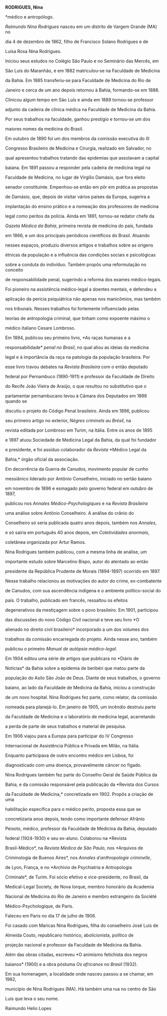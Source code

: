 **RODRIGUES, Nina**



\*médico e antropólogo.



*Raimundo Nina Rodrigues* nasceu em um distrito de Vargem Grande (MA) no

dia 4 de dezembro de 1862, filho de Francisco Solano Rodrigues e de

Luísa Rosa Nina Rodrigues.



Iniciou seus estudos no Colégio São Paulo e no Seminário das Mercês, em

São Luís do Maranhão, e em 1882 matriculou-se na Faculdade de Medicina

da Bahia. Em 1885 transferiu-se para Faculdade de Medicina do Rio de

Janeiro e cerca de um ano depois retornou à Bahia, formando-se em 1888.

Clinicou algum tempo em São Luís e ainda em 1889 tornou-se professor

adjunto da cadeira de clínica médica na Faculdade de Medicina da Bahia.

Por seus trabalhos na faculdade, ganhou prestígio e tornou-se um dos

maiores nomes da medicina do Brasil.



Em outubro de 1890 foi um dos membros da comissão executiva do III

Congresso Brasileiro de Medicina e Cirurgia, realizado em Salvador, no

qual apresentou trabalhos tratando das epidemias que assolavam a capital

baiana. Em 1891 passou a responder pela cadeira de medicina legal na

Faculdade de Medicina, no lugar de Virgílio Damásio, que fora eleito

senador constituinte. Empenhou-se então em pôr em prática as propostas

de Damásio, que, depois de visitar vários países da Europa, sugerira a

implantação do ensino prático e a nomeação dos professores de medicina

legal como peritos da polícia. Ainda em 1891, tornou-se redator chefe da

*Gazeta Médica da Bahia*, primeira revista de medicina do país, fundada

em 1866, e um dos principais periódicos científicos do Brasil. Atuando

nesses espaços, produziu diversos artigos e trabalhos sobre as origens

étnicas da população e a influência das condições sociais e psicológicas

sobre a conduta do indivíduo. Também propôs uma reformulação no conceito

de responsabilidade penal, sugerindo a reforma dos exames médico-legais.

Foi pioneiro na assistência médico-legal a doentes mentais, e defendeu a

aplicação da perícia psiquiátrica não apenas nos manicômios, mas também

nos tribunais. Nesses trabalhos foi fortemente influenciado pelas

teorias de antropologia criminal, que tinham como expoente máximo o

médico italiano Cesare Lombroso.



Em 1894, publicou seu primeiro livro, *As raças humanas e a

responsabilidade* *penal no Brasil*, no qual aliou as ideias da medicina

legal e à importância da raça na patologia da população brasileira. Por

esse livro travou debates na *Revista Brasileira* com o então deputado

federal por Pernambuco (1890-1911) e professor da Faculdade de Direito

do Recife João Vieira de Araújo, o que resultou no substitutivo que o

parlamentar pernambucano levou à Câmara dos Deputados em 1896 quando se

discutiu o projeto do Código Penal brasileiro. Ainda em 1896, publicou

seu primeiro artigo no exterior, *Nègres criminels au Brésil*, na

revista editada por Lombroso em Turim, na Itália. Entre os anos de 1895

e 1897 atuou Sociedade de Medicina Legal da Bahia, da qual foi fundador

e presidente, e foi assíduo colaborador da *Revista* *Médico Legal da

Bahia,* órgão oficial da associação.



Em decorrência da Guerra de Canudos, movimento popular de cunho

messiânico liderado por Antônio Conselheiro, iniciado no sertão baiano

em novembro de 1896 e esmagado pelo governo federal em outubro de 1897,

publicou nos *Annales Médico-Psychologiques* e na *Revista Brasileira*

uma análise sobre Antônio Conselheiro. A análise do crânio do

Conselheiro só seria publicada quatro anos depois, também nos *Annales*,

e só sairia em português 40 anos depois, em *Coletividades anormais*,

coletânea organizada por Artur Ramos.



Nina Rodrigues também publicou, com a mesma linha de análise, um

importante estudo sobre Marcelino Bispo, autor do atentado ao então

presidente da República Prudente de Morais (1894-1897) ocorrido em 1897.

Nesse trabalho relacionou as motivações do autor do crime, ex-combatente

de Canudos, com sua ascendência indígena e o ambiente político-social do

país. O trabalho, publicado em francês, ressaltou os efeitos

degenerativos da mestiçagem sobre o povo brasileiro. Em 1901, participou

das discussões do novo Código Civil nacional e teve seu livro *O

alienado no direito civil brasileiro* incorporado a um dos volumes dos

trabalhos da comissão encarregada do projeto. Ainda nesse ano, também

publicou o primeiro *Manual de autópsia médico-legal*.



Em 1904 editou uma série de artigos que publicara no *Diário de

Notícias* da Bahia sobre a epidemia de beribéri que matou parte da

população do Asilo São João de Deus. Diante de seus trabalhos, o governo

baiano, ao lado da Faculdade de Medicina da Bahia, iniciou a construção

de um novo hospital. Nina Rodrigues fez parte, como relator, da comissão

nomeada para planejá-lo. Em janeiro de 1905, um incêndio destruiu parte

da Faculdade de Medicina e o laboratório de medicina legal, acarretando

a perda de parte de seus trabalhos e material de pesquisa.



Em 1906 viajou para a Europa para participar do IV Congresso

Internacional de Assistência Pública e Privada em Milão, na Itália.

Enquanto participava de outro encontro médico em Lisboa, foi

diagnosticado com uma doença, provavelmente câncer no fígado.



Nina Rodrigues também fez parte do Conselho Geral de Saúde Pública da

Bahia, e da comissão responsável pela publicação da *Revista dos Cursos

da Faculdade de Medicina,* concretizada em 1902. Propôs a criação de uma

habilitação específica para o médico perito, proposta essa que se

concretizaria anos depois, tendo como importante defensor Afrânio

Peixoto, médico, professor da Faculdade de Medicina da Bahia, deputado

federal (1924-1930) e seu ex-aluno. Colaborou na *Revista

Brasil-Médico*, na *Revista Médica de São Paulo*, nos *Arquivos de

Criminologia de Buenos Aires*, nos *Annales d´anthropologie criminelle*,

de Lyon, França, e no *Archivio de Psychiatria e Antropologia

Criminale*, de Turim. Foi sócio efetivo e vice-presidente, no Brasil, da

Medical-Legal Society, de Nova Iorque, membro honorário da Academia

Nacional de Medicina do Rio de Janeiro e membro estrangeiro da Société

Médico-Psychologique, de Paris.



Faleceu em Paris no dia 17 de julho de 1906.



Foi casado com Maricas Nina Rodrigues, filha do conselheiro José Luís de

Almeida Couto, republicano histórico, abolicionista, político de

projeção nacional e professor da Faculdade de Medicina da Bahia.



Além das obras citadas, escreveu *O animismo fetichista dos negros

baianos* (1900) e a obra póstuma *Os africanos no Brasil* (1932).



Em sua homenagem, a localidade onde nasceu passou a se chamar, em 1962,

município de Nina Rodrigues (MA). Há também uma rua no centro de São

Luís que leva o seu nome.



Raimundo Helio Lopes



